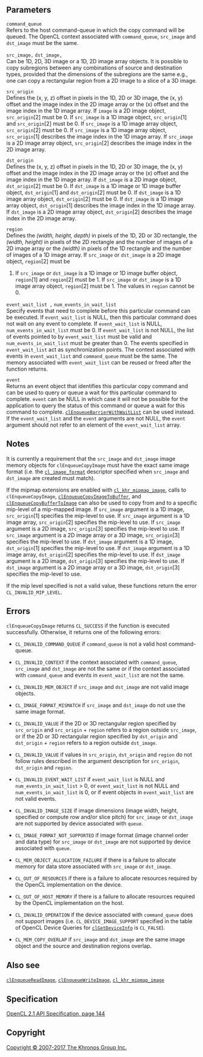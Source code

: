 Parameters
----------

`command_queue`  
Refers to the host command-queue in which the copy command will be
queued. The OpenCL context associated with `command_queue`, `src_image`
and `dst_image` must be the same.

`src_image,` `dst_image,`  
Can be 1D, 2D, 3D image or a 1D, 2D image array objects. It is possible
to copy subregions between any combinations of source and destination
types, provided that the dimensions of the subregions are the same e.g.,
one can copy a rectangular region from a 2D image to a slice of a 3D
image.

`src_origin`  
Defines the (x, y, z) offset in pixels in the 1D, 2D or 3D image, the
(x, y) offset and the image index in the 2D image array or the (x)
offset and the image index in the 1D image array. If `image` is a 2D
image object, `src_origin`\[2\] must be 0. If `src_image` is a 1D image
object, `src_origin`\[1\] and `src_origin`\[2\] must be 0. If
`src_image` is a 1D image array object, `src_origin`\[2\] must be 0. If
`src_image` is a 1D image array object, `src_origin`\[1\] describes the
image index in the 1D image array. If `src_image` is a 2D image array
object, `src_origin`\[2\] describes the image index in the 2D image
array.

`dst_origin`  
Defines the (x, y, z) offset in pixels in the 1D, 2D or 3D image, the
(x, y) offset and the image index in the 2D image array or the (x)
offset and the image index in the 1D image array. If `dst_image` is a 2D
image object, `dst_origin`\[2\] must be 0. If `dst_image` is a 1D image
or 1D image buffer object, `dst_origin`\[1\] and `dst_origin`\[2\] must
be 0. If `dst_image` is a 1D image array object, `dst_origin`\[2\] must
be 0. If `dst_image` is a 1D image array object, `dst_origin`\[1\]
describes the image index in the 1D image array. If `dst_image` is a 2D
image array object, `dst_origin`\[2\] describes the image index in the
2D image array.

`region`  
Defines the *(width, height, depth)* in pixels of the 1D, 2D or 3D
rectangle, the *(width, height)* in pixels of the 2D rectangle and the
number of images of a 2D image array or the *(width)* in pixels of the
1D rectangle and the number of images of a 1D image array. If
`src_image` or `dst_image` is a 2D image object, `region`\[2\] must be
1. If `src_image` or `dst_image` is a 1D image or 1D image buffer
object, `region`\[1\] and `region`\[2\] must be 1. If `src_image` or
`dst_image` is a 1D image array object, `region`\[2\] must be 1. The
values in `region` cannot be 0.

`event_wait_list ,` `num_events_in_wait_list`  
Specify events that need to complete before this particular command can
be executed. If `event_wait_list` is NULL, then this particular command
does not wait on any event to complete. If `event_wait_list` is NULL,
`num_events_in_wait_list` must be 0. If `event_wait_list` is not NULL,
the list of events pointed to by `event_wait_list` must be valid and
`num_events_in_wait_list` must be greater than 0. The events specified
in `event_wait_list` act as synchronization points. The context
associated with events in `event_wait_list` and `command_queue` must be
the same. The memory associated with `event_wait_list` can be reused or
freed after the function returns.

`event`  
Returns an event object that identifies this particular copy command and
can be used to query or queue a wait for this particular command to
complete. `event` can be NULL in which case it will not be possible for
the application to query the status of this command or queue a wait for
this command to complete.
[`clEnqueueBarrierWithWaitList`](clEnqueueBarrierWithWaitList.html) can
be used instead. If the `event_wait_list` and the `event` arguments are
not NULL, the `event` argument should not refer to an element of the
`event_wait_list` array.

Notes
-----

It is currently a requirement that the `src_image` and `dst_image` image
memory objects for `clEnqueueCopyImage` must have the exact same image
format (i.e. the [`cl_image_format`](cl_image_format.html) descriptor
specified when `src_image` and `dst_image` are created must match).

If the mipmap extensions are enabled with
[`cl_khr_mipmap_image`](cl_khr_mipmap_image.html), calls to
`clEnqueueCopyImage`,
[`clEnqueueCopyImageToBuffer`](clEnqueueCopyImageToBuffer.html), and
[`clEnqueueCopyBufferToImage`](clEnqueueCopyBufferToImage.html) can also
be used to copy from and to a specific mip-level of a mip-mapped image.
If `src_image` argument is a 1D image, `src_origin`\[1\] specifies the
mip-level to use. If `src_image` argument is a 1D image array,
`src_origin`\[2\] specifies the mip-level to use. If `src_image`
argument is a 2D image, `src_origin`\[3\] specifies the mip-level to
use. If `src_image` argument is a 2D image array or a 3D image,
`src_origin`\[3\] specifies the mip-level to use. If `dst_image`
argument is a 1D image, `dst_origin`\[1\] specifies the mip-level to
use. If `dst_image` argument is a 1D image array, `dst_origin`\[2\]
specifies the mip-level to use. If `dst_image` argument is a 2D image,
`dst_origin`\[3\] specifies the mip-level to use. If `dst_image`
argument is a 2D image array or a 3D image, `dst_origin`\[3\] specifies
the mip-level to use.

If the mip level specified is not a valid value, these functions return
the error `CL_INVALID_MIP_LEVEL`.

Errors
------

`clEnqueueCopyImage` returns `CL_SUCCESS` if the function is executed
successfully. Otherwise, it returns one of the following errors:

-   `CL_INVALID_COMMAND_QUEUE` if `command_queue` is not a valid host
    command-queue.

-   `CL_INVALID_CONTEXT` if the context associated with `command_queue`,
    `src_image` and `dst_image` are not the same or if the context
    associated with `command_queue` and events in `event_wait_list` are
    not the same.

-   `CL_INVALID_MEM_OBJECT` if `src_image` and `dst_image` are not valid
    image objects.

-   `CL_IMAGE_FORMAT_MISMATCH` if `src_image` and `dst_image` do not use
    the same image format.

-   `CL_INVALID_VALUE` if the 2D or 3D rectangular region specified by
    `src_origin` and `src_origin` + `region` refers to a region outside
    `src_image`, or if the 2D or 3D rectangular region specified by
    `dst_origin` and `dst_origin` + `region` refers to a region outside
    `dst_image`.

-   `CL_INVALID_VALUE` if values in `src_origin`, `dst_origin` and
    `region` do not follow rules described in the argument description
    for `src_origin`, `dst_origin` and `region`.

-   `CL_INVALID_EVENT_WAIT_LIST` if `event_wait_list` is NULL and
    `num_events_in_wait_list` &gt; 0, or `event_wait_list` is not NULL
    and `num_events_in_wait_list` is 0, or if event objects in
    `event_wait_list` are not valid events.

-   `CL_INVALID_IMAGE_SIZE` if image dimensions (image width, height,
    specified or compute row and/or slice pitch) for `src_image` or
    `dst_image` are not supported by device associated with `queue`.

-   `CL_IMAGE_FORMAT_NOT_SUPPORTED` if image format (image channel order
    and data type) for `src_image` or `dst_image` are not supported by
    device associated with `queue`.

-   `CL_MEM_OBJECT_ALLOCATION_FAILURE` if there is a failure to allocate
    memory for data store associated with `src_image` or `dst_image`.

-   `CL_OUT_OF_RESOURCES` if there is a failure to allocate resources
    required by the OpenCL implementation on the device.

-   `CL_OUT_OF_HOST_MEMORY` if there is a failure to allocate resources
    required by the OpenCL implementation on the host.

-   `CL_INVALID_OPERATION` if the device associated with `command_queue`
    does not support images (i.e. `CL_DEVICE_IMAGE_SUPPORT` specified in
    the table of OpenCL Device Queries for
    [`clGetDeviceInfo`](clGetDeviceInfo.html) is `CL_FALSE`).

-   `CL_MEM_COPY_OVERLAP` if `src_image` and `dst_image` are the same
    image object and the source and destination regions overlap.

Also see
--------

[`clEnqueueReadImage`](clEnqueueReadImage.html),
[`clEnqueueWriteImage`](clEnqueueWriteImage.html),
[`cl_khr_mipmap_image`](cl_khr_mipmap_image.html)

Specification
-------------

[OpenCL 2.1 API Specification, page
144](https://www.khronos.org/registry/cl/specs/opencl-2.1.pdf#page=144)

Copyright
---------

[Copyright © 2007-2017 The Khronos Group Inc.](copyright.html)

